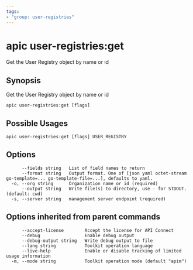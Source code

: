 ```yaml
---
tags:
- "group: user-registries"
---
```

# apic user-registries:get

Get the User Registry object by name or id

## Synopsis

Get the User Registry object by name or id

```
apic user-registries:get [flags]
```

## Possible Usages

```
apic user-registries:get [flags] USER_REGISTRY
```

## Options

```
      --fields string   List of field names to return
      --format string   Output format. One of [json yaml octet-stream go-template=... go-template-file=...], defaults to yaml.
  -o, --org string      Organization name or id (required)
      --output string   Write file(s) to directory, use - for STDOUT. (default: cwd)
  -s, --server string   management server endpoint (required)
```

## Options inherited from parent commands

```
      --accept-license        Accept the license for API Connect
      --debug                 Enable debug output
      --debug-output string   Write debug output to file
      --lang string           Toolkit operation language
      --live-help             Enable or disable tracking of limited usage information
  -m, --mode string           Toolkit operation mode (default "apim")
```
